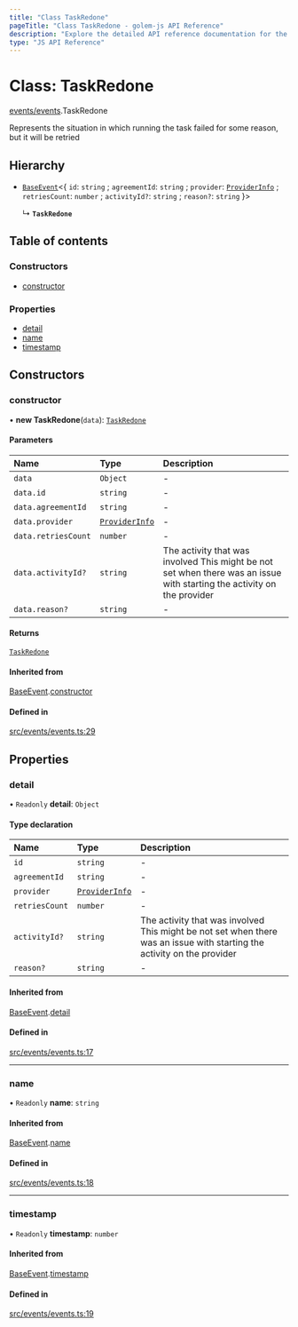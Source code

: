```yaml
---
title: "Class TaskRedone"
pageTitle: "Class TaskRedone - golem-js API Reference"
description: "Explore the detailed API reference documentation for the Class TaskRedone within the golem-js SDK for the Golem Network."
type: "JS API Reference"
---
```

# Class: TaskRedone

[events/events](../modules/events_events).TaskRedone

Represents the situation in which running the task failed for some reason, but it will be retried

## Hierarchy

- [`BaseEvent`](events_events.BaseEvent)\<\{ `id`: `string` ; `agreementId`: `string` ; `provider`: [`ProviderInfo`](../interfaces/agreement_agreement.ProviderInfo) ; `retriesCount`: `number` ; `activityId?`: `string` ; `reason?`: `string`  }\>

  ↳ **`TaskRedone`**

## Table of contents

### Constructors

- [constructor](events_events.TaskRedone#constructor)

### Properties

- [detail](events_events.TaskRedone#detail)
- [name](events_events.TaskRedone#name)
- [timestamp](events_events.TaskRedone#timestamp)

## Constructors

### constructor

• **new TaskRedone**(`data`): [`TaskRedone`](events_events.TaskRedone)

#### Parameters

| Name | Type | Description |
| :------ | :------ | :------ |
| `data` | `Object` | - |
| `data.id` | `string` | - |
| `data.agreementId` | `string` | - |
| `data.provider` | [`ProviderInfo`](../interfaces/agreement_agreement.ProviderInfo) | - |
| `data.retriesCount` | `number` | - |
| `data.activityId?` | `string` | The activity that was involved This might be not set when there was an issue with starting the activity on the provider |
| `data.reason?` | `string` | - |

#### Returns

[`TaskRedone`](events_events.TaskRedone)

#### Inherited from

[BaseEvent](events_events.BaseEvent).[constructor](events_events.BaseEvent#constructor)

#### Defined in

[src/events/events.ts:29](https://github.com/golemfactory/golem-js/blob/e7b6d14/src/events/events.ts#L29)

## Properties

### detail

• `Readonly` **detail**: `Object`

#### Type declaration

| Name | Type | Description |
| :------ | :------ | :------ |
| `id` | `string` | - |
| `agreementId` | `string` | - |
| `provider` | [`ProviderInfo`](../interfaces/agreement_agreement.ProviderInfo) | - |
| `retriesCount` | `number` | - |
| `activityId?` | `string` | The activity that was involved This might be not set when there was an issue with starting the activity on the provider |
| `reason?` | `string` | - |

#### Inherited from

[BaseEvent](events_events.BaseEvent).[detail](events_events.BaseEvent#detail)

#### Defined in

[src/events/events.ts:17](https://github.com/golemfactory/golem-js/blob/e7b6d14/src/events/events.ts#L17)

___

### name

• `Readonly` **name**: `string`

#### Inherited from

[BaseEvent](events_events.BaseEvent).[name](events_events.BaseEvent#name)

#### Defined in

[src/events/events.ts:18](https://github.com/golemfactory/golem-js/blob/e7b6d14/src/events/events.ts#L18)

___

### timestamp

• `Readonly` **timestamp**: `number`

#### Inherited from

[BaseEvent](events_events.BaseEvent).[timestamp](events_events.BaseEvent#timestamp)

#### Defined in

[src/events/events.ts:19](https://github.com/golemfactory/golem-js/blob/e7b6d14/src/events/events.ts#L19)
